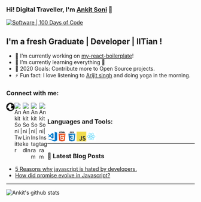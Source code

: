 ### Hi! Digital Traveller, I'm  [Ankit Soni](https://ankitsoni.club) 👋

[![Software | 100 Days of Code](https://www.software.com/badges/100-days-of-code)](https://www.software.com/100-days-of-code)


## I'm a fresh Graduate | Developer | IITian !
- 🔭 I’m currently working on [my-react-boilerplate](https://github.com/ankysony/my-react-boilerplate)!
- 🌱 I’m currently learning everything 🤣
- 🥅 2020 Goals: Contribute more to Open Source projects.
- ⚡ Fun fact: I love listening to [Arijit singh](https://open.spotify.com/artist/4YRxDV8wJFPHPTeXepOstw) and doing yoga in the morning.

### Connect with me:

[<img align="left" alt="ankitsoni" target="_blank" width="22px" src="https://raw.githubusercontent.com/iconic/open-iconic/master/svg/globe.svg" />](https://ankitsoni.club)
[<img align="left" alt="Ankit Soni | Twitter" target="_blank" width="22px" src="https://cdn.jsdelivr.net/npm/simple-icons@v3/icons/twitter.svg" />](https://twitter.com/dev_with_ankit)
[<img align="left" alt="Ankit Soni | LinkedIn" target="_blank" width="22px" src="https://cdn.jsdelivr.net/npm/simple-icons@v3/icons/linkedin.svg" />](https://www.linkedin.com/in/ankit-soni-991495152/)
[<img align="left" alt="Ankit Soni| Instagram" target="_blank" width="22px" src="https://cdn.jsdelivr.net/npm/simple-icons@v3/icons/instagram.svg" />](https://instagram.com/anky_sony/)
[<img align="left" alt="Ankit Soni| Instagram" width="22px" target="_blank" src="https://user-images.githubusercontent.com/66863499/89724039-a2e35100-da1b-11ea-84bc-58035b5a78ca.png" />](https://dev.to/ankysony)


<br />

### Languages and Tools:

[<img align="left" alt="" width="26px" target="_blank" src="https://raw.githubusercontent.com/github/explore/80688e429a7d4ef2fca1e82350fe8e3517d3494d/topics/visual-studio-code/visual-studio-code.png" />]()
[<img align="left" alt="" width="26px" target="_blank" src="https://raw.githubusercontent.com/github/explore/80688e429a7d4ef2fca1e82350fe8e3517d3494d/topics/html/html.png" />](https://www.w3schools.com/html/)
[<img align="left" alt="" width="26px" target="_blank" src="https://raw.githubusercontent.com/github/explore/80688e429a7d4ef2fca1e82350fe8e3517d3494d/topics/css/css.png" />](https://www.w3schools.com/css/default.asp)
[<img align="left" alt="" width="26px" target="_blank" src="https://raw.githubusercontent.com/github/explore/80688e429a7d4ef2fca1e82350fe8e3517d3494d/topics/javascript/javascript.png" />](https://developer.mozilla.org/en-US/docs/Web/JavaScript)
[<img align="left" alt="" width="26px" target="_blank" src="https://raw.githubusercontent.com/github/explore/80688e429a7d4ef2fca1e82350fe8e3517d3494d/topics/react/react.png" />](https://reactjs.org/)

<br/>

---

### 📕 Latest Blog Posts
<!-- BLOG-POST-LIST:START -->
- [5 Reasons why javascript is hated by developers.](https://dev.to/ankysony/5-reasons-why-javascript-is-hated-by-developers-2mob)
- [How did promise evolve in Javascript? ](https://dev.to/ankysony/how-did-promise-evolve-in-javascript-2fcp)
<!-- BLOG-POST-LIST:END -->


---

![Ankit's github stats](https://github-readme-stats.vercel.app/api?username=ankysony&hide=contribs,prs&theme=radical)
